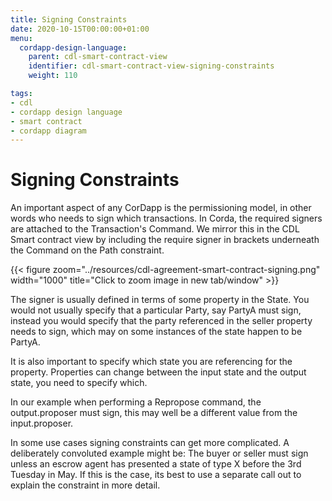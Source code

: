 ```yaml
---
title: Signing Constraints
date: 2020-10-15T00:00:00+01:00
menu:
  cordapp-design-language:
    parent: cdl-smart-contract-view
    identifier: cdl-smart-contract-view-signing-constraints
    weight: 110

tags:
- cdl
- cordapp design language
- smart contract
- cordapp diagram
---
```


# Signing Constraints

An important aspect of any CorDapp is the permissioning model, in other words who needs to sign which transactions. In Corda, the required signers are attached to the Transaction's Command. We mirror this in the CDL Smart contract view by including the require signer in brackets underneath the Command on the Path constraint.

{{< figure zoom="../resources/cdl-agreement-smart-contract-signing.png" width="1000" title="Click to zoom image in new tab/window" >}}

The signer is usually defined in terms of some property in the State. You would not usually specify that a particular Party, say PartyA must sign, instead you would specify that the party referenced in the seller property needs to sign, which may on some instances of the state happen to be PartyA.

It is also important to specify which state you are referencing for the property. Properties can change between the input state and the output state, you need to specify which.

In our example when performing a Repropose command, the output.proposer must sign, this may well be a different value from the input.proposer.

In some use cases signing constraints can get more complicated. A deliberately convoluted example might be: The buyer or seller must sign unless an escrow agent has presented a state of type X before the 3rd Tuesday in May. If this is the case, its best to use a separate call out to explain the constraint in more detail.
